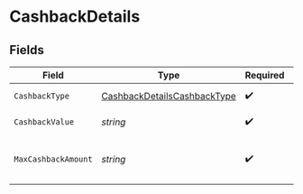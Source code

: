 # CashbackDetails


## Fields

| Field                                                                             | Type                                                                              | Required                                                                          | Description                                                                       |
| --------------------------------------------------------------------------------- | --------------------------------------------------------------------------------- | --------------------------------------------------------------------------------- | --------------------------------------------------------------------------------- |
| `CashbackType`                                                                    | [CashbackDetailsCashbackType](../../models/shared/cashbackdetailscashbacktype.md) | :heavy_check_mark:                                                                | Type of discount                                                                  |
| `CashbackValue`                                                                   | *string*                                                                          | :heavy_check_mark:                                                                | Value of Discount.                                                                |
| `MaxCashbackAmount`                                                               | *string*                                                                          | :heavy_check_mark:                                                                | Maximum Value of Cashback allowed.                                                |